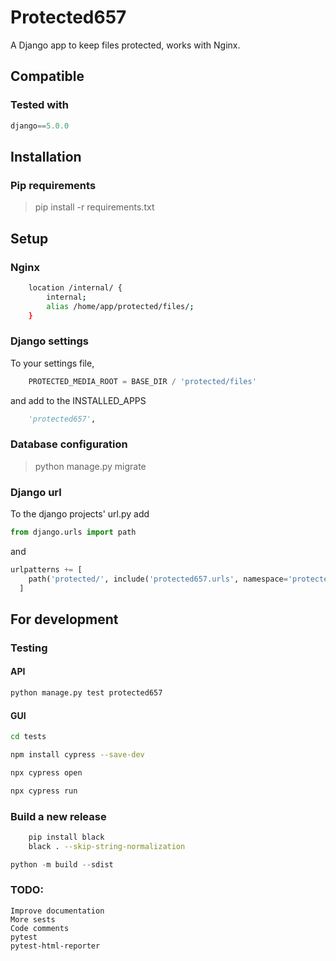 
# Protected657 #

A Django app to keep files protected, works with Nginx.

## Compatible ##

### Tested with ###

``` Python
django==5.0.0
```

## Installation ###
  
### Pip requirements ###

> pip install -r requirements.txt

## Setup ##

### Nginx ###

``` bash
    location /internal/ {
        internal;
        alias /home/app/protected/files/;
    }
```

### Django settings ###

To your settings file,

``` Python
    PROTECTED_MEDIA_ROOT = BASE_DIR / 'protected/files'
```

and add to the INSTALLED_APPS

``` Python
    'protected657',
```

### Database configuration ###

> python manage.py migrate

### Django url ###

To the django projects' url.py add

``` python
from django.urls import path

```

and

``` python
urlpatterns += [
    path('protected/', include('protected657.urls', namespace='protected657')),
  ]
```

## For development ##

### Testing ###

#### API ####


``` python
python manage.py test protected657
```

#### GUI ####

``` bash
cd tests

npm install cypress --save-dev

npx cypress open

npx cypress run

```

### Build a new release ###

``` bash
    pip install black
    black . --skip-string-normalization
```

``` python
python -m build --sdist
```

### TODO: ###

    Improve documentation
    More sests
    Code comments
    pytest
    pytest-html-reporter
